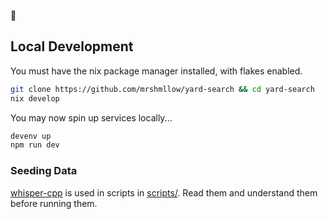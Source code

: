 🚧

## Local Development

You must have the nix package manager installed, with flakes enabled.

```bash
git clone https://github.com/mrshmllow/yard-search && cd yard-search
nix develop
```

You may now spin up services locally...

```bash
devenv up
npm run dev
```

### Seeding Data

[whisper-cpp](https://github.com/ggerganov/whisper.cpp) is used in scripts in [scripts/](scripts/). Read them and understand them before running them.
